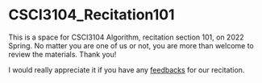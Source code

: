 # CSCI3104_Recitation101
This is a space for CSCI3104 Algorithm, recitation section 101, on 2022 Spring.
No matter you are one of us or not, you are more than welcome to review the materials.
Thank you!

I would really appreciate it if you have any [feedbacks](https://forms.gle/zHtmQdVqPh5kURgg8) for our recitation.
